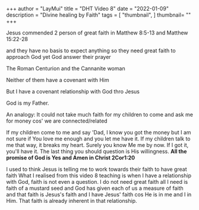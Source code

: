 +++
author = "LayMui"
title = "DHT Video 8"
date = "2022-01-09"
description = "Divine healing by Faith"
tags = [
    "thumbnail",
]
thumbnail= ""
+++

Jesus commended 2 person of great faith in Matthew 8:5-13 and Matthew 15:22-28

and they have no basis to expect anything so they need great faith to approach God
yet God answer their prayer

The Roman Centurion and the Cannanite woman

Neither of them have a covenant with Him

But I have a covenant relationship with God thro Jesus

God is my Father.

An analogy: It could not take much faith for my children to come and ask me for money cos' we are connected/related

If my children come to me and say 'Dad, I know you got the money but I am not sure if You love me
enough and you let me have it.
If my children talk to me that way, it breaks my heart.
Surely you know Me me by now. If I got it, you'll have it.
The last thing you should question is His willingness.
**All the promise of God is Yes and Amen in Christ 2Cor1:20**

I used to think Jesus is telling me to work towards their faith to have great faith
What I realised from this video 8 teaching
is when I have a relationship with God, faith is not even a question.
I do not need great faith all I need is faith of a mustard seed and God has given each of us
a measure of faith and that faith is Jesus's faith and I have Jesus' faith cos He is in me
and I in Him. That faith is already inherent in that relationship.
